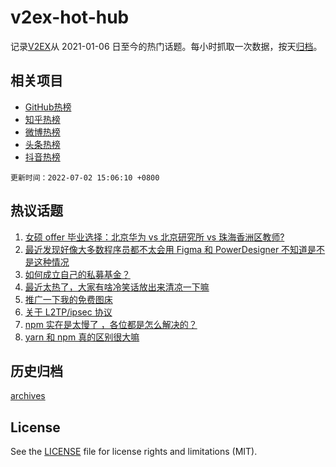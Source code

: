# v2ex-hot-hub

 记录[V2EX](https://www.v2ex.com/)从 2021-01-06 日至今的热门话题。每小时抓取一次数据，按天[归档](archives)。
 
 ## 相关项目

- [GitHub热榜](https://github.com/snaildev/github-hot-hub)
- [知乎热榜](https://github.com/snaildev/zhihu-hot-hub)
- [微博热榜](https://github.com/snaildev/weibo-hot-hub)
- [头条热榜](https://github.com/snaildev/toutiao-hot-hub)
- [抖音热榜](https://github.com/snaildev/douyin-hot-hub)


 `更新时间：2022-07-02 15:06:10 +0800`

## 热议话题

1. [女硕 offer 毕业选择：北京华为 vs 北京研究所 vs 珠海香洲区教师?](https://www.v2ex.com/t/863549)
1. [最近发现好像大多数程序员都不太会用 Figma 和 PowerDesigner 不知道是不是这种情况](https://www.v2ex.com/t/863510)
1. [如何成立自己的私募基金？](https://www.v2ex.com/t/863554)
1. [最近太热了，大家有啥冷笑话放出来清凉一下嘛](https://www.v2ex.com/t/863460)
1. [推广一下我的免费图床](https://www.v2ex.com/t/863571)
1. [关于 L2TP/ipsec 协议](https://www.v2ex.com/t/863447)
1. [npm 实在是太慢了 ，各位都是怎么解决的？](https://www.v2ex.com/t/863478)
1. [yarn 和 npm 真的区别很大嘛](https://www.v2ex.com/t/863504)

## 历史归档

[archives](archives)

## License

See the [LICENSE](LICENSE) file for license rights and limitations (MIT).
